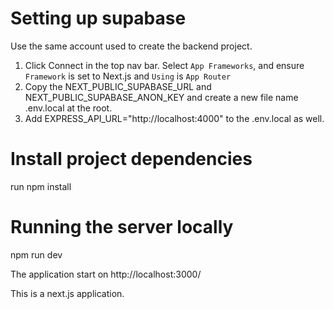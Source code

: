 # Setting up supabase

Use the same account used to create the backend project.

1. Click Connect in the top nav bar. Select `App Frameworks`, and ensure `Framework` is set to Next.js and `Using` is `App Router`
2. Copy the NEXT_PUBLIC_SUPABASE_URL and NEXT_PUBLIC_SUPABASE_ANON_KEY and create a new file name .env.local at the root.
3. Add EXPRESS_API_URL="http://localhost:4000" to the .env.local as well.

# Install project dependencies

run npm install

# Running the server locally

npm run dev

The application start on http://localhost:3000/

This is a next.js application.
